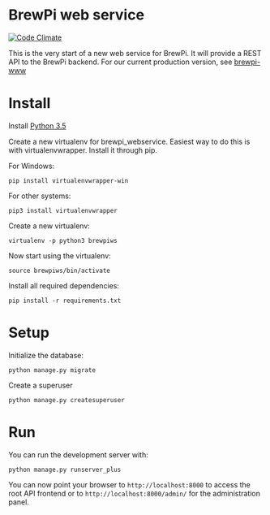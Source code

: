 # BrewPi web service
[![Code Climate](https://codeclimate.com/github/BrewPi/brewpi_webservice/badges/gpa.svg)](https://codeclimate.com/github/BrewPi/brewpi_webservice)

This is the very start of a new web service for BrewPi. It will provide a REST API to the BrewPi backend.
For our current production version, see [brewpi-www](https://github.com/BrewPi/brewpi-www)

# Install

Install [Python 3.5](https://www.python.org/downloads/)

Create a new virtualenv for brewpi_webservice. Easiest way to do this is with virtualenvwrapper. Install it through pip.

For Windows:

    pip install virtualenvwrapper-win
    
For other systems:
    
    pip3 install virtualenvwrapper
    

Create a new virtualenv:

    virtualenv -p python3 brewpiws
    

Now start using the virtualenv:
    
    source brewpiws/bin/activate


Install all required dependencies:

    pip install -r requirements.txt
    
# Setup

Initialize the database:

    python manage.py migrate
    
Create a superuser

    python manage.py createsuperuser
    
# Run

You can run the development server with:

    python manage.py runserver_plus

You can now point your browser to `http://localhost:8000` to access the
root API frontend or to `http://localhost:8000/admin/` for the
administration panel.



